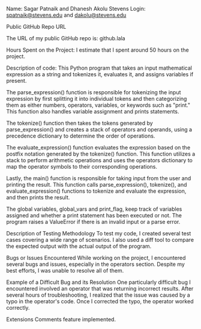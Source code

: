 Name: Sagar Patnaik and Dhanesh Akolu
Stevens Login: spatnaik@stevens.edu and dakolu@stevens.edu

Public GitHub Repo URL

The URL of my public GitHub repo is: github.lala

Hours Spent on the Project:
I estimate that I spent around 50 hours on the project.

Description of code:
This Python program that takes an input mathematical expression as a string and tokenizes it, evaluates it, and assigns variables if present.

The parse_expression() function is responsible for tokenizing the input expression by first splitting it into individual tokens and then categorizing them as either numbers, operators, variables, or keywords such as "print." This function also handles variable assignment and prints statements.

The tokenize() function then takes the tokens generated by parse_expression() and creates a stack of operators and operands, using a precedence dictionary to determine the order of operations.

The evaluate_expression() function evaluates the expression based on the postfix notation generated by the tokenize() function. This function utilizes a stack to perform arithmetic operations and uses the operators dictionary to map the operator symbols to their corresponding operations.

Lastly, the main() function is responsible for taking input from the user and printing the result. This function calls parse_expression(), tokenize(), and evaluate_expression() functions to tokenize and evaluate the expression, and then prints the result.

The global variables, global_vars and print_flag, keep track of variables assigned and whether a print statement has been executed or not. The program raises a ValueError if there is an invalid input or a parse error.


Description of Testing Methodology
To test my code, I created several test cases covering a wide range of scenarios. I also used a diff tool to compare the expected output with the actual output of the program.

Bugs or Issues Encountered
While working on the project, I encountered several bugs and issues, especially in the operators section. Despite my best efforts, I was unable to resolve all of them.

Example of a Difficult Bug and its Resolution
One particularly difficult bug I encountered involved an operator that was returning incorrect results. After several hours of troubleshooting, I realized that the issue was caused by a typo in the operator's code. Once I corrected the typo, the operator worked correctly.

Extensions
Comments feature implemented.
